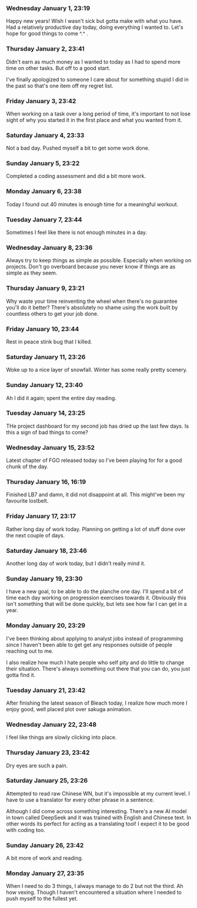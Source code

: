 ### Wednesday January 1, 23:19

Happy new years! Wish I wasn't sick but gotta make with what you have. Had a relatively productive day today, doing everything I wanted to. Let's hope for good things to come ^.^ .

### Thursday January 2, 23:41

Didn't earn as much money as I wanted to today as I had to spend more time on other tasks. But off to a good start.

I've finally apologized to someone I care about for something stupid I did in the past so that's one item off my regret list.

### Friday January 3, 23:42

When working on a task over a long period of time, it's important to not lose sight of why you started it in the first place and what you wanted from it.

### Saturday January 4, 23:33

Not a bad day. Pushed myself a bit to get some work done.

### Sunday January 5, 23:22

Completed a coding assessment and did a bit more work.

### Monday January 6, 23:38

Today I found out 40 minutes is enough time for a meaningful workout.

### Tuesday January 7, 23:44

Sometimes I feel like there is not enough minutes in a day.

### Wednesday January 8, 23:36

Always try to keep things as simple as possible. Especially when working on projects. Don't go overboard because you never know if things are as simple as they seem.

### Thursday January 9, 23:21

Why waste your time reinventing the wheel when there's no guarantee you'll do it better? There's absolutely no shame using the work built by countless others to get your job done.

### Friday January 10, 23:44

Rest in peace stink bug that I killed.

### Saturday January 11, 23:26

Woke up to a nice layer of snowfall. Winter has some really pretty scenery.

### Sunday January 12, 23:40

Ah I did it again; spent the entire day reading.

### Tuesday January 14, 23:25

THe project dashboard for my second job has dried up the last few days. Is this a sign of bad things to come?

### Wednesday January 15, 23:52

Latest chapter of FGO released today so I've been playing for for a good chunk of the day.

### Thursday January 16, 16:19

Finished LB7 and damn, it did not disappoint at all. This might've been my favourite lostbelt.

### Friday January 17, 23:17

Rather long day of work today. Planning on getting a lot of stuff done over the next couple of days.

### Saturday January 18, 23:46

Another long day of work today, but I didn't really mind it.

### Sunday January 19, 23:30

I have a new goal, to be able to do the planche one day. I'll spend a bit of time each day working on progression exercises towards it. Obviously this isn't something that will be done quickly, but lets see how far I can get in a year.

### Monday January 20, 23:29

I've been thinking about applying to analyst jobs instead of programming since I haven't been able to get get any responses outside of people reaching out to me.

I also realize how much I hate people who self pity and do little to change their situation. There's always something out there that you can do, you just gotta find it.

### Tuesday January 21, 23:42

After finishing the latest season of Bleach today, I realize how much more I enjoy good, well placed plot over sakuga animation.

### Wednesday January 22, 23:48

I feel like things are slowly clicking into place.

### Thursday January 23, 23:42

Dry eyes are such a pain.

### Saturday January 25, 23:26

Attempted to read raw Chinese WN, but it's impossible at my current level. I have to use a translator for every other phrase in a sentence.

Although I did come across something interesting. There's a new AI model in town called DeepSeek and it was trained with English and Chinese text. In other words its perfect for acting as a translating tool! I expect it to be good with coding too.

### Sunday January 26, 23:42

A bit more of work and reading.


### Monday January 27, 23:35

When I need to do 3 things, I always manage to do 2 but not the third. Ah how vexing. Though I haven't encountered a situation where I needed to push myself to the fullest yet.
